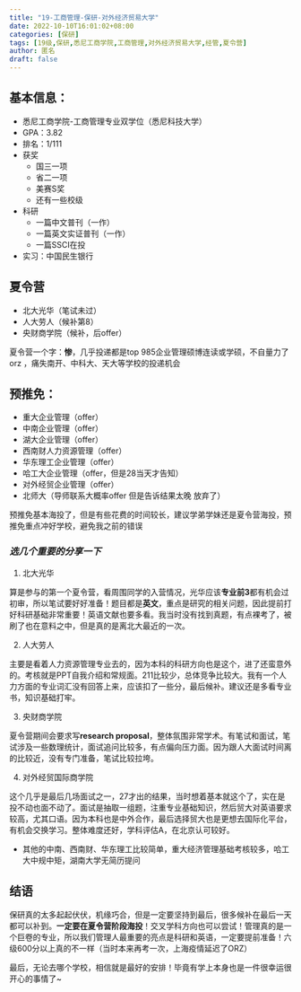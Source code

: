 ```yaml
---
title: "19-工商管理-保研-对外经济贸易大学"
date: 2022-10-10T16:01:02+08:00
categories: [保研]
tags: [19级,保研,悉尼工商学院,工商管理,对外经济贸易大学,经管,夏令营]
author: 匿名
draft: false
---
```


## 基本信息：

- 悉尼工商学院-工商管理专业双学位（悉尼科技大学）
- GPA：3.82
- 排名：1/111
- 获奖
  - 国三一项
  - 省二一项
  - 美赛S奖
  - 还有一些校级
- 科研
  - 一篇中文普刊（一作）
  - 一篇英文实证普刊（一作）
  - 一篇SSCI在投
- 实习：中国民生银行


## 夏令营
- 北大光华（笔试未过）
- 人大劳人（候补第8）
- 央财商学院（候补，后offer）

夏令营一个字：**惨**，几乎投递都是top 985企业管理硕博连读或学硕，不自量力了orz ，痛失南开、中科大、天大等学校的投递机会

## 预推免：
- 重大企业管理（offer）
- 中南企业管理（offer） 
- 湖大企业管理（offer）
- 西南财人力资源管理（offer）
- 华东理工企业管理（offer）
- 哈工大企业管理（offer，但是28当天才告知）
- 对外经贸企业管理（offer）
- 北师大（导师联系大概率offer 但是告诉结果太晚 放弃了）

预推免基本海投了，但是有些花费的时间较长，建议学弟学妹还是夏令营海投，预推免重点冲好学校，避免我之前的错误

 
### _选几个重要的分享一下_

1. 北大光华

算是参与的第一个夏令营，看周围同学的入营情况，光华应该**专业前3**都有机会过初审，所以笔试要好好准备！题目都是**英文**，重点是研究的相关问题，因此提前打好科研基础非常重要！英语文献也要多看。我当时没有找到真题，有点裸考了，被刷了也在意料之中，但是真的是离北大最近的一次。

2. 人大劳人

主要是看着人力资源管理专业去的，因为本科的科研方向也是这个，进了还蛮意外的。考核就是PPT自我介绍和常规面。211比较少，总体竞争比较大。我有一个人力方面的专业词汇没有回答上来，应该扣了一些分，最后候补。建议还是多看专业书，知识基础打牢。

3. 央财商学院

夏令营期间会要求写**research proposal**，整体氛围非常学术。有笔试和面试，笔试涉及一些数理统计，面试追问比较多，有点偏向压力面。因为跟人大面试时间离的比较近，没有专门准备，笔试比较拉垮。

4. 对外经贸国际商学院

这个几乎是最后几场面试之一，27才出的结果，当时想着基本就这个了，实在是投不动也面不动了。面试是抽取一组题，注重专业基础知识，然后贸大对英语要求较高，尤其口语。因为本科也是中外合作，最后选择贸大也是更想去国际化平台，有机会交换学习。整体难度还好，学科评估A，在北京认可较好。

- 其他的中南、西南财、华东理工比较简单，重大经济管理基础考核较多，哈工大中规中矩，湖南大学无简历提问

## 结语

保研真的太多起起伏伏，机缘巧合，但是一定要坚持到最后，很多候补在最后一天都可以补到。**一定要在夏令营阶段海投**！交叉学科方向也可以尝试！管理真的是一个巨卷的专业，所以我们管理人最重要的亮点是科研和英语，一定要提前准备！六级600分以上真的不一样（当时本来再考一次，上海疫情延迟了ORZ）

最后，无论去哪个学校，相信就是最好的安排！毕竟有学上本身也是一件很幸运很开心的事情了~


